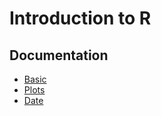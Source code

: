 # Introduction to R

## Documentation
- [Basic](Basic/Documentation.md)
- [Plots](Plots/Documentation.md)
- [Date](Date/Documentation.md)
